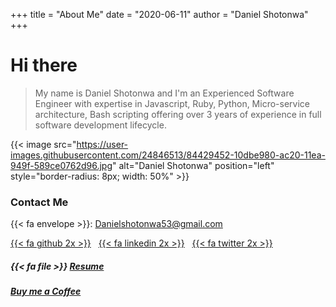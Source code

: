 +++
title = "About Me"
date = "2020-06-11"
author = "Daniel Shotonwa"
+++

# Hi there

> My name is Daniel Shotonwa and I'm an Experienced Software Engineer with expertise in Javascript, Ruby, Python, Micro-service architecture, Bash scripting offering over 3 years of experience in full software development lifecycle. 

{{< image src="https://user-images.githubusercontent.com/24846513/84429452-10dbe980-ac20-11ea-949f-589ce0762d96.jpg" alt="Daniel Shotonwa" position="left" style="border-radius: 8px; width: 50%" >}}

<!-- {{< center >}} 

  Links
  
{{< /center >}} -->

### Contact Me
{{< fa envelope >}}: Danielshotonwa53@gmail.com

[{{< fa github 2x >}}](https://github.com/danielshow) &nbsp; [{{< fa linkedin 2x >}}](https://www.linkedin.com/in/shotonwa-daniel-aa8190125/)  &nbsp; [{{< fa twitter 2x >}}](
https://twitter.com/d_showWorld)

##### {{< fa file >}} [Resume](https://drive.google.com/file/d/1yuOj22f0CLTUW2qhBWgEbLG3OgOxg6jO/view?usp=sharing)
##### [Buy me a Coffee](https://www.buymeacoffee.com/danielshow)
